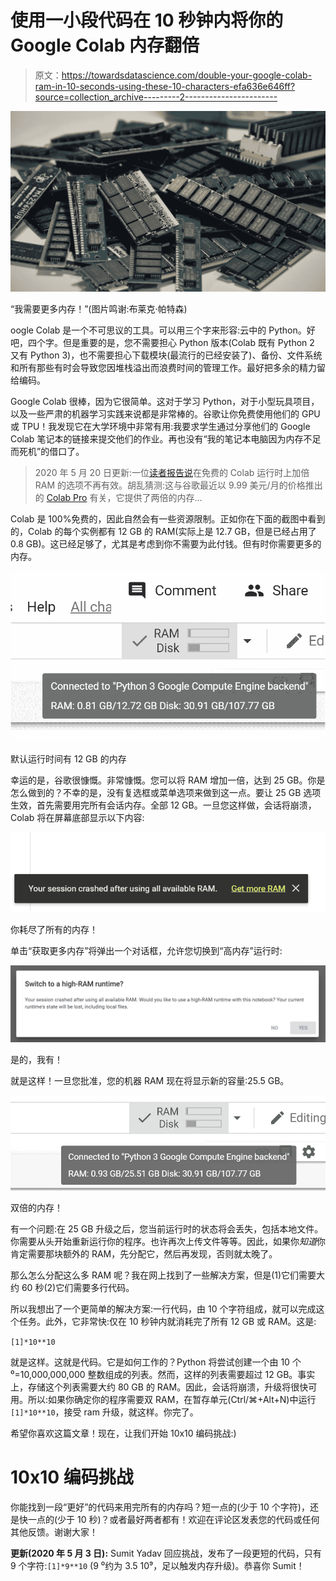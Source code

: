 # 使用一小段代码在 10 秒钟内将你的 Google Colab 内存翻倍

> 原文：<https://towardsdatascience.com/double-your-google-colab-ram-in-10-seconds-using-these-10-characters-efa636e646ff?source=collection_archive---------2----------------------->

![](img/be9ee50971237d5286ab193c8e85ff5a.png)

“我需要更多内存！”(图片鸣谢:布莱克·帕特森)

oogle Colab 是一个不可思议的工具。可以用三个字来形容:云中的 Python。好吧，四个字。但是重要的是，您不需要担心 Python 版本(Colab 既有 Python 2 又有 Python 3)，也不需要担心下载模块(最流行的已经安装了)、备份、文件系统和所有那些有时会导致您因堆栈溢出而浪费时间的管理工作。最好把多余的精力留给编码。

Google Colab 很棒，因为它很简单。这对于学习 Python，对于小型玩具项目，以及一些严肃的机器学习实践来说都是非常棒的。谷歌让你免费使用他们的 GPU 或 TPU！我发现它在大学环境中非常有用:我要求学生通过分享他们的 Google Colab 笔记本的链接来提交他们的作业。再也没有“我的笔记本电脑因为内存不足而死机”的借口了。

> 2020 年 5 月 20 日更新:一位[读者报告说](https://medium.com/@wangxianh940621/it-doesnt-work-for-me-i-don-t-know-why-4555d6ce0489)在免费的 Colab 运行时上加倍 RAM 的选项不再有效。胡乱猜测:这与谷歌最近以 9.99 美元/月的价格推出的 [Colab Pro](https://colab.research.google.com/signup) 有关，它提供了两倍的内存…

Colab 是 100%免费的，因此自然会有一些资源限制。正如你在下面的截图中看到的，Colab 的每个实例都有 12 GB 的 RAM(实际上是 12.7 GB，但是已经占用了 0.8 GB)。这已经足够了，尤其是考虑到你不需要为此付钱。但有时你需要更多的内存。

![](img/ea20a0092f088f1d8c0b8762878e6487.png)

默认运行时间有 12 GB 的内存

幸运的是，谷歌很慷慨。非常慷慨。您可以将 RAM 增加一倍，达到 25 GB。你是怎么做到的？不幸的是，没有复选框或菜单选项来做到这一点。要让 25 GB 选项生效，首先需要用完所有会话内存。全部 12 GB。一旦您这样做，会话将崩溃，Colab 将在屏幕底部显示以下内容:

![](img/0f3e01ea82dca6920ee371276d97c1ec.png)

你耗尽了所有的内存！

单击“获取更多内存”将弹出一个对话框，允许您切换到“高内存”运行时:

![](img/e064cb73afbf8c970aef6b0528a5a5f5.png)

是的，我有！

就是这样！一旦您批准，您的机器 RAM 现在将显示新的容量:25.5 GB。

![](img/c0b203425ea03adebf5e2a362372c9e1.png)

双倍的内存！

有一个问题:在 25 GB 升级之后，您当前运行时的状态将会丢失，包括本地文件。你需要从头开始重新运行你的程序。也许再次上传文件等等。因此，如果你*知道*你肯定需要那块额外的 RAM，先分配它，然后再发现，否则就太晚了。

那么怎么分配这么多 RAM 呢？我在网上找到了一些解决方案，但是(1)它们需要大约 60 秒(2)它们需要多行代码。

所以我想出了一个更简单的解决方案:一行代码，由 10 个字符组成，就可以完成这个任务。此外，它非常快:仅在 10 秒钟内就消耗完了所有 12 GB 或 RAM。这是:

`[1]*10**10`

就是这样。这就是代码。它是如何工作的？Python 将尝试创建一个由 10 个⁰=10,000,000,000 整数组成的列表。然而，这样的列表需要超过 12 GB。事实上，存储这个列表需要大约 80 GB 的 RAM。因此，会话将崩溃，升级将很快可用。所以:如果你确定你的程序需要双 RAM，在暂存单元(Ctrl/⌘+Alt+N)中运行`[1]*10**10`，接受 ram 升级，就这样。你完了。

希望你喜欢这篇文章！现在，让我们开始 10x10 编码挑战:)

# 10x10 编码挑战

你能找到一段“更好”的代码来用完所有的内存吗？短一点的(少于 10 个字符)，还是快一点的(少于 10 秒)？或者最好两者都有！欢迎在评论区发表您的代码或任何其他反馈。谢谢大家！

**更新(2020 年 5 月 3 日):** Sumit Yadav 回应挑战，发布了一段更短的代码，只有 9 个字符:`[1]*9**10` (9 ⁰约为 3.5 10⁹，足以触发内存升级)。恭喜你 Sumit！